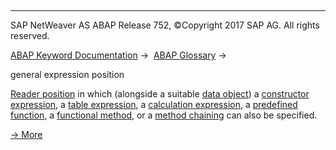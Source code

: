   

* * *

SAP NetWeaver AS ABAP Release 752, ©Copyright 2017 SAP AG. All rights reserved.

[ABAP Keyword Documentation](javascript:call_link\('abenabap.htm'\)) →  [ABAP Glossary](javascript:call_link\('abenabap_glossary.htm'\)) → 

general expression position

[Reader position](javascript:call_link\('abenreading_position_glosry.htm'\) "Glossary Entry") in which (alongside a suitable [data object](javascript:call_link\('abendata_object_glosry.htm'\) "Glossary Entry")) a [constructor expression](javascript:call_link\('abenconstructor_expression_glosry.htm'\) "Glossary Entry"), a [table expression](javascript:call_link\('abentable_expression_glosry.htm'\) "Glossary Entry"), a [calculation expression](javascript:call_link\('abencalculation_expression_glosry.htm'\) "Glossary Entry"), a [predefined function](javascript:call_link\('abenpredefined_function_glosry.htm'\) "Glossary Entry"), a [functional method](javascript:call_link\('abenfunctional_method_glosry.htm'\) "Glossary Entry"), or a [method chaining](javascript:call_link\('abenmethod_chaining_glosry.htm'\) "Glossary Entry") can also be specified.

[→ More](javascript:call_link\('abengeneral_expression_positions.htm'\))